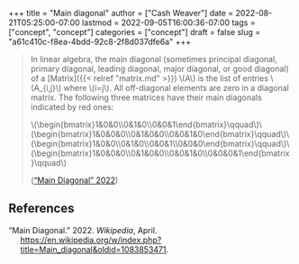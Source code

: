 +++
title = "Main diagonal"
author = ["Cash Weaver"]
date = 2022-08-21T05:25:00-07:00
lastmod = 2022-09-05T16:00:36-07:00
tags = ["concept", "concept"]
categories = ["concept"]
draft = false
slug = "a61c410c-f8ea-4bdd-92c8-2f8d037dfe6a"
+++

> In linear algebra, the main diagonal (sometimes principal diagonal, primary diagonal, leading diagonal, major diagonal, or good diagonal) of a [Matrix]({{< relref "matrix.md" >}}) \\(A\\) is the list of entries \\(A\_{i,j}\\) where \\(i=j\\). All off-diagonal elements are zero in a diagonal matrix. The following three matrices have their main diagonals indicated by red ones:
>
> \\(\begin{bmatrix}1&0&0\\\0&1&0\\\0&0&1\end{bmatrix}\qquad\\)\\(\begin{bmatrix}1&0&0&0\\\0&1&0&0\\\0&0&1&0\end{bmatrix}\qquad\\)\\(\begin{bmatrix}1&0&0\\\0&1&0\\\0&0&1\\\0&0&0\end{bmatrix}\qquad\\)\\(\begin{bmatrix}1&0&0&0\\\0&1&0&0\\\0&0&1&0\\\0&0&0&1\end{bmatrix}\qquad\\)
>
> (<a href="#citeproc_bib_item_1">“Main Diagonal” 2022</a>)

## References

<style>.csl-entry{text-indent: -1.5em; margin-left: 1.5em;}</style><div class="csl-bib-body">
  <div class="csl-entry"><a id="citeproc_bib_item_1"></a>“Main Diagonal.” 2022. <i>Wikipedia</i>, April. <a href="https://en.wikipedia.org/w/index.php?title=Main_diagonal&oldid=1083853471">https://en.wikipedia.org/w/index.php?title=Main_diagonal&#38;oldid=1083853471</a>.</div>
</div>
